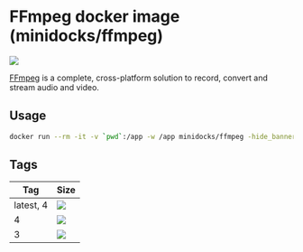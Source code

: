 FFmpeg docker image (minidocks/ffmpeg)
======================================

![](https://upload.wikimedia.org/wikipedia/commons/thumb/5/5f/FFmpeg_Logo_new.svg/320px-FFmpeg_Logo_new.svg.png)

[FFmpeg](https://ffmpeg.org/) is a complete, cross-platform solution to record, convert and stream audio and video.

Usage
-----

```bash
docker run --rm -it -v `pwd`:/app -w /app minidocks/ffmpeg -hide_banner -i https://sample-videos.com/video123/mp4/720/big_buck_bunny_720p_1mb.mp4
```

Tags
----

 Tag       | Size
 --------- | ----
 latest, 4 | [![](https://images.microbadger.com/badges/image/minidocks/ffmpeg.svg)](https://microbadger.com/images/minidocks/ffmpeg)
 4         | [![](https://images.microbadger.com/badges/image/minidocks/ffmpeg:4.svg)](https://microbadger.com/images/minidocks/ffmpeg:4)
 3         | [![](https://images.microbadger.com/badges/image/minidocks/ffmpeg:3.svg)](https://microbadger.com/images/minidocks/ffmpeg:3)
